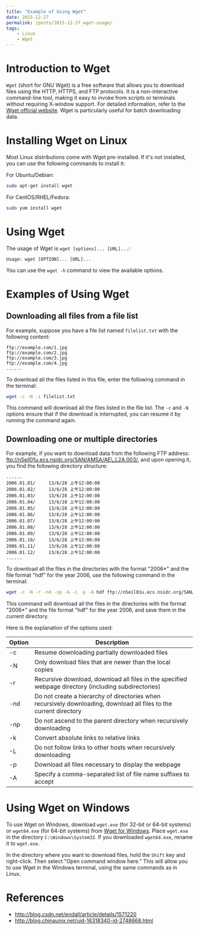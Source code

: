 ```yaml
---
title: "Example of Using Wget"
date: 2015-12-27
permalink: /posts/2015-12-27_wget-usage/
tags:
    - Linux
    - Wget
---
```


Introduction to Wget
====================

`Wget` (short for GNU Wget) is a free software that allows you to download files using the HTTP, HTTPS, and FTP protocols. It is a non-interactive command-line tool, making it easy to invoke from scripts or terminals without requiring X-window support. For detailed information, refer to the [Wget official website](http://www.gnu.org/software/wget/wget.html). Wget is particularly useful for batch downloading data.

Installing Wget on Linux
========================

Most Linux distributions come with Wget pre-installed. If it's not installed, you can use the following commands to install it:

For Ubuntu/Debian:

```bash
sudo apt-get install wget
```

For CentOS/RHEL/Fedora:

```bash
sudo yum install wget
```

Using Wget
==========

The usage of Wget is `wget [options]... [URL]...`:

```
Usage: wget [OPTION]... [URL]...
```

You can use the `wget -h` command to view the available options.

Examples of Using Wget
======================

Downloading all files from a file list
--------------------------------------

For example, suppose you have a file list named `filelist.txt` with the following content:

```
ftp://example.com/1.jpg
ftp://example.com/2.jpg
ftp://example.com/3.jpg
ftp://example.com/4.jpg
......
```

To download all the files listed in this file, enter the following command in the terminal:

```bash
wget -c -N -i filelist.txt
```

This command will download all the files listed in the file list. The `-c` and `-N` options ensure that if the download is interrupted, you can resume it by running the command again.

Downloading one or multiple directories
---------------------------------------

For example, if you want to download data from the following FTP address: ftp://n5eil01u.ecs.nsidc.org/SAN/AMSA/AE\_L2A.003/, and upon opening it, you find the following directory structure:

```
......
2006.01.01/     13/6/28 上午12:00:00
2006.01.02/     13/6/28 上午12:00:00
2006.01.03/     13/6/28 上午12:00:00
2006.01.04/     13/6/28 上午12:00:00
2006.01.05/     13/6/28 上午12:00:00
2006.01.06/     13/6/28 上午12:00:00
2006.01.07/     13/6/28 上午12:00:00
2006.01.08/     13/6/28 上午12:00:00
2006.01.09/     13/6/28 上午12:00:00
2006.01.10/     13/6/28 上午12:00:00
2006.01.11/     13/6/28 上午12:00:00
2006.01.12/     13/6/28 上午12:00:00
......
```

To download all the files in the directories with the format "2006*" and the file format "hdf" for the year 2006, use the following command in the terminal:

```bash
wget -c -N -r -nd -np -k -L -p -A hdf ftp://n5eil01u.ecs.nsidc.org/SAN/AMSA/AE_L2A.003/2006*
```

This command will download all the files in the directories with the format "2006*" and the file format "hdf" for the year 2006, and save them in the current directory.

Here is the explanation of the options used:

|  Option | Description | 
| ------ | --------- | 
|  -c  |   Resume downloading partially downloaded files | 
| -N   |  Only download files that are newer than the local copies |
|  -r   |  Recursive download, download all files in the specified webpage directory (including subdirectories) |
|  -nd  |  Do not create a hierarchy of directories when recursively downloading, download all files to the current directory |
|  -np  |  Do not ascend to the parent directory when recursively downloading |
|  -k   |  Convert absolute links to relative links |
|  -L   |  Do not follow links to other hosts when recursively downloading |
|  -p   |  Download all files necessary to display the webpage |
|  -A   |  Specify a comma-separated list of file name suffixes to accept |

Using Wget on Windows
=====================

To use Wget on Windows, download `wget.exe` (for 32-bit or 64-bit systems) or `wget64.exe` (for 64-bit systems) from [Wget for Windows](https://eternallybored.org/misc/wget/). Place `wget.exe` in the directory `C:\Windows\System32`. If you downloaded `wget64.exe`, rename it to `wget.exe`.

In the directory where you want to download files, hold the `Shift` key and right-click. Then select "Open command window here." This will allow you to use Wget in the Windows terminal, using the same commands as in Linux.

References
==========

-  <http://blog.csdn.net/endall/article/details/1571220>
-  <http://blog.chinaunix.net/uid-16318340-id-2748668.html>
